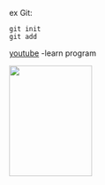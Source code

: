ex Git:
```
git init
git add

```
[youtube](https://www.youtube.com/watch?v=evz1LqEomTE&list=PLXsBti0EwQ6yLQldACw0V5fIpgsyPg539&index=38)  -learn program

<div>
  <img src="![ai-illustration-1024x576](https://github.com/user-attachments/assets/038b32d5-2229-4c61-8db7-8426f17ea156)" width="150" height="200">
  

</div>


